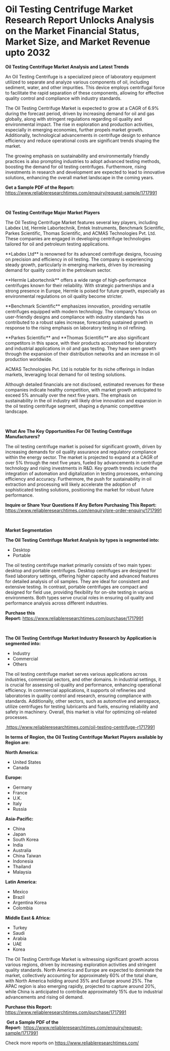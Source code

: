 <p><h1>Oil Testing Centrifuge Market Research Report Unlocks Analysis on the Market Financial Status, Market Size, and Market Revenue upto 2032</h1></p><p><strong>Oil Testing Centrifuge Market Analysis and Latest Trends</strong></p>
<p><p>An Oil Testing Centrifuge is a specialized piece of laboratory equipment utilized to separate and analyze various components of oil, including sediment, water, and other impurities. This device employs centrifugal force to facilitate the rapid separation of these components, allowing for effective quality control and compliance with industry standards.</p><p>The Oil Testing Centrifuge Market is expected to grow at a CAGR of 6.9% during the forecast period, driven by increasing demand for oil and gas globally, along with stringent regulations regarding oil quality and environmental impact. The rise in exploration and production activities, especially in emerging economies, further propels market growth. Additionally, technological advancements in centrifuge design to enhance efficiency and reduce operational costs are significant trends shaping the market. </p><p>The growing emphasis on sustainability and environmentally friendly practices is also prompting industries to adopt advanced testing methods, boosting the demand for oil testing centrifuges. Furthermore, rising investments in research and development are expected to lead to innovative solutions, enhancing the overall market landscape in the coming years.</p></p>
<p><strong>Get a Sample PDF of the Report:&nbsp;</strong> <a href="https://www.reliableresearchtimes.com/enquiry/request-sample/1717991?utm_campaign=2284&utm_medium=2&utm_source=Github&utm_content=ia&utm_term=18022025&utm_id=oil-testing-centrifuge">https://www.reliableresearchtimes.com/enquiry/request-sample/1717991</a></p>
<p>&nbsp;</p>
<p><strong>Oil Testing Centrifuge Major Market Players</strong></p>
<p><p>The Oil Testing Centrifuge Market features several key players, including Labdex Ltd, Hermle Labortechnik, Emtek Instruments, Benchmark Scientific, Parkes Scientific, Thomas Scientific, and ACMAS Technologies Pvt. Ltd. These companies are engaged in developing centrifuge technologies tailored for oil and petroleum testing applications.</p><p>**Labdex Ltd** is renowned for its advanced centrifuge designs, focusing on precision and efficiency in oil testing. The company is experiencing steady growth, particularly in emerging markets, driven by increasing demand for quality control in the petroleum sector.</p><p>**Hermle Labortechnik** offers a wide range of high-performance centrifuges known for their reliability. With strategic partnerships and a strong presence in Europe, Hermle is poised for future growth, especially as environmental regulations on oil quality become stricter.</p><p>**Benchmark Scientific** emphasizes innovation, providing versatile centrifuges equipped with modern technology. The company's focus on user-friendly designs and compliance with industry standards has contributed to a robust sales increase, forecasting sustained growth in response to the rising emphasis on laboratory testing in oil refining.</p><p>**Parkes Scientific** and **Thomas Scientific** are also significant competitors in this space, with their products accustomed for laboratory and industrial applications in oil and gas testing. They have seen growth through the expansion of their distribution networks and an increase in oil production worldwide.</p><p>ACMAS Technologies Pvt. Ltd is notable for its niche offerings in Indian markets, leveraging local demand for oil testing solutions.</p><p>Although detailed financials are not disclosed, estimated revenues for these companies indicate healthy competition, with market growth anticipated to exceed 5% annually over the next five years. The emphasis on sustainability in the oil industry will likely drive innovation and expansion in the oil testing centrifuge segment, shaping a dynamic competitive landscape.</p></p>
<p>&nbsp;</p>
<p><strong>What Are The Key Opportunities For Oil Testing Centrifuge Manufacturers?</strong></p>
<p><p>The oil testing centrifuge market is poised for significant growth, driven by increasing demands for oil quality assurance and regulatory compliance within the energy sector. The market is projected to expand at a CAGR of over 5% through the next five years, fueled by advancements in centrifuge technology and rising investments in R&D. Key growth trends include the integration of automation and digitalization in testing processes, enhancing efficiency and accuracy. Furthermore, the push for sustainability in oil extraction and processing will likely accelerate the adoption of sophisticated testing solutions, positioning the market for robust future performance.</p></p>
<p><strong>Inquire or Share Your Questions If Any Before Purchasing This Report:</strong> <a href="https://www.reliableresearchtimes.com/enquiry/pre-order-enquiry/1717991?utm_campaign=2284&utm_medium=2&utm_source=Github&utm_content=ia&utm_term=18022025&utm_id=oil-testing-centrifuge">https://www.reliableresearchtimes.com/enquiry/pre-order-enquiry/1717991</a></p>
<p>&nbsp;</p>
<p><strong>Market Segmentation</strong></p>
<p><strong>The Oil Testing Centrifuge Market Analysis by types is segmented into:</strong></p>
<p><ul><li>Desktop</li><li>Portable</li></ul></p>
<p><p>The oil testing centrifuge market primarily consists of two main types: desktop and portable centrifuges. Desktop centrifuges are designed for fixed laboratory settings, offering higher capacity and advanced features for detailed analysis of oil samples. They are ideal for consistent and extensive testing. In contrast, portable centrifuges are compact and designed for field use, providing flexibility for on-site testing in various environments. Both types serve crucial roles in ensuring oil quality and performance analysis across different industries.</p></p>
<p><strong>Purchase this Report:&nbsp;</strong><a href="https://www.reliableresearchtimes.com/purchase/1717991?utm_campaign=2284&utm_medium=2&utm_source=Github&utm_content=ia&utm_term=18022025&utm_id=oil-testing-centrifuge">https://www.reliableresearchtimes.com/purchase/1717991</a></p>
<p>&nbsp;</p>
<p><strong>The Oil Testing Centrifuge Market Industry Research by Application is segmented into:</strong></p>
<p><ul><li>Industry</li><li>Commercial</li><li>Others</li></ul></p>
<p><p>The oil testing centrifuge market serves various applications across industries, commercial sectors, and other domains. In industrial settings, it is crucial for assessing oil quality and performance, enhancing operational efficiency. In commercial applications, it supports oil refineries and laboratories in quality control and research, ensuring compliance with standards. Additionally, other sectors, such as automotive and aerospace, utilize centrifuges for testing lubricants and fuels, ensuring reliability and safety in machinery. Overall, this market is vital for optimizing oil-related processes.</p></p>
<p><a href="https://www.reliableresearchtimes.com/oil-testing-centrifuge-r1717991?utm_campaign=2284&utm_medium=2&utm_source=Github&utm_content=ia&utm_term=18022025&utm_id=oil-testing-centrifuge">&nbsp;https://www.reliableresearchtimes.com/oil-testing-centrifuge-r1717991</a></p>
<p><strong>In terms of Region, the Oil Testing Centrifuge Market Players available by Region are:</strong></p>
<p>
    <p> <strong> North America: </strong>
        <ul>
            <li>United States</li>
            <li>Canada</li>
        </ul>
        </p> 
    <p> <strong> Europe: </strong>
        <ul>
            <li>Germany</li>
            <li>France</li>
            <li>U.K.</li>
            <li>Italy</li>
            <li>Russia</li>
        </ul>
        </p> 
    <p> <strong> Asia-Pacific: </strong>
        <ul>
            <li>China</li>
            <li>Japan</li>
            <li>South Korea</li>
            <li>India</li>
            <li>Australia</li>
            <li>China Taiwan</li>
            <li>Indonesia</li>
            <li>Thailand</li>
            <li>Malaysia</li>
        </ul>
        </p> 
    <p> <strong> Latin America: </strong>
        <ul>
            <li>Mexico</li>
            <li>Brazil</li>
            <li>Argentina Korea</li>
            <li>Colombia</li>
        </ul>
        </p> 
    <p> <strong> Middle East & Africa: </strong>
        <ul>
            <li>Turkey</li>
            <li>Saudi</li>
            <li>Arabia</li>
            <li>UAE</li>
            <li>Korea</li>
        </ul>
    </p>
    </p>
<p><p>The Oil Testing Centrifuge Market is witnessing significant growth across various regions, driven by increasing exploration activities and stringent quality standards. North America and Europe are expected to dominate the market, collectively accounting for approximately 60% of the total share, with North America holding around 35% and Europe around 25%. The APAC region is also emerging rapidly, projected to capture around 20%, while China is anticipated to contribute approximately 15% due to industrial advancements and rising oil demand.</p></p>
<p><strong>Purchase this Report: </strong><a href="https://www.reliableresearchtimes.com/purchase/1717991?utm_campaign=2284&utm_medium=2&utm_source=Github&utm_content=ia&utm_term=18022025&utm_id=oil-testing-centrifuge">https://www.reliableresearchtimes.com/purchase/1717991</a></p>
<p>&nbsp;<strong>Get a Sample PDF of the Report:&nbsp;&nbsp;</strong><a href="https://www.reliableresearchtimes.com/enquiry/request-sample/1717991?utm_campaign=2284&utm_medium=2&utm_source=Github&utm_content=ia&utm_term=18022025&utm_id=oil-testing-centrifuge">https://www.reliableresearchtimes.com/enquiry/request-sample/1717991</a></p>
<p><strong></strong></p>
<p>Check more reports on <a href="https://www.reliableresearchtimes.com/?utm_campaign=2284&utm_medium=2&utm_source=Github&utm_content=ia&utm_term=18022025&utm_id=oil-testing-centrifuge">https://www.reliableresearchtimes.com/</a></p>